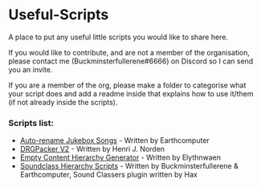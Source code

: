 # Useful-Scripts
A place to put any useful little scripts you would like to share here.

If you would like to contribute, and are not a member of the organisation, please contact me (Buckminsterfullerene#6666) on Discord so I can send you an invite.

If you are a member of the org, please make a folder to categorise what your script does and add a readme inside that explains how to use it/them (if not already inside the scripts).

### Scripts list:
* [Auto-rename Jukebox Songs](https://github.com/DRG-Modding/Useful-Scripts/tree/main/Auto-rename%20Jukebox%20Songs) - Written by Earthcomputer
* [DRGPacker V2](https://github.com/DRG-Modding/Useful-Scripts/tree/main/DRGPackerV2) - Written by Henri J. Norden
* [Empty Content Hierarchy Generator]() - Written by Elythnwaen
* [Soundclass Hierarchy Scripts]() - Written by Buckminsterfullerene & Earthcomputer, Sound Classers plugin written by Hax